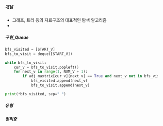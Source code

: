 ##### 개념
* 그래프, 트리 등의 자료구조의 대표적인 탐색 알고리즘
* 
##### 구현_Queue
```Python
bfs_visited = [START_V]
bfs_to_visit = deque([START_V])

while bfs_to_visit:
	cur_v = bfs_to_visit.popleft()
	for next_v in range(1, NUM_V + 1):
		if adj_maxtrix[cur_v][next_v] == True and next_v not in bfs_visited:
			bfs_visited.append(next_v)
			bfs_to_visit.append(next_v)

print(*bfs_visited, sep=" ")
```
##### 유형
##### 정리중

